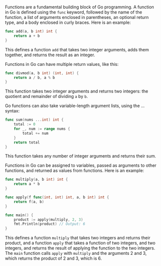 Functions are a fundamental building block of Go programming. A function in Go is defined using the `func` keyword, followed by the name of the function, a list of arguments enclosed in parentheses, an optional return type, and a body enclosed in curly braces. Here is an example:

```go
func add(a, b int) int {
    return a + b
}
```

This defines a function `add` that takes two integer arguments, adds them together, and returns the result as an integer.

Functions in Go can have multiple return values, like this:

```go
func divmod(a, b int) (int, int) {
    return a / b, a % b
}
```
This function takes two integer arguments and returns two integers: the quotient and remainder of dividing `a` by `b`.

Go functions can also take variable-length argument lists, using the ... syntax:

```go
func sum(nums ...int) int {
    total := 0
    for _, num := range nums {
        total += num
    }
    return total
}
```

This function takes any number of integer arguments and returns their sum.

Functions in Go can be assigned to variables, passed as arguments to other functions, and returned as values from functions. Here is an example:

```go
func multiply(a, b int) int {
    return a * b
}

func apply(f func(int, int) int, a, b int) int {
    return f(a, b)
}

func main() {
    product := apply(multiply, 2, 3)
    fmt.Println(product) // Output: 6
}
```

This defines a function `multiply` that takes two integers and returns their product, and a function `apply` that takes a function of two integers, and two integers, and returns the result of applying the function to the two integers. The `main` function calls `apply` with `multiply` and the arguments 2 and 3, which returns the product of 2 and 3, which is 6.
